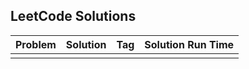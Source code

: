 ## LeetCode Solutions ##

| Problem | Solution |  Tag   | Solution Run Time |
| ------  | -------  | ------ | ----------------  |
|       |           |       |                   |
